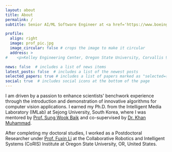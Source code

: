 ```yaml
---
layout: about
title: About
permalink: /
subtitle: Senior AI/ML Software Engineer at <a href='https://www.boeing.com/'>Boeing Research & Technology Software</a>, Seattle, WA, USA

profile:
  align: right
  image: prof_pic.jpg
  image_circular: false # crops the image to make it circular
  address: >
#    <p>Kelley Engineering Center, Oregon State University, Corvallis 97331, Oregon USA</p>

news: false  # includes a list of news items
latest_posts: false  # includes a list of the newest posts
selected_papers: true # includes a list of papers marked as "selected={true}"
social: true  # includes social icons at the bottom of the page
---
```


<!-- I am driven by a passion to enhance scientists' benchwork experience through the introduction and demonstration of innovative algorithms for computer vision applications. I received my Ph.D. degree from Intelligent Media Laboratory (IMLab), Sejong University, South Korea, supervised by [Prof. Sung Wook Baik](https://scholar.google.com.pk/citations?user=9tXoIf0AAAAJ&hl=en&authuser=1) and co-supervised by [Dr. Khan Muhammad](https://scholar.google.com.pk/citations?user=k5oUZyQAAAAJ&hl). Currently, I am working as a Postdoc Researcher with [Prof. Fuxin Li](https://scholar.google.com/citations?user=snDpfA0AAAAJ&hl=en) at the Collaborative Robotics and Intelligent Systems ([CoRIS](https://robotics.oregonstate.edu/)) Institute, Oregon State University, OR, United States.  -->

I am driven by a passion to enhance scientists' benchwork experience through the introduction and demonstration of innovative algorithms for computer vision applications. I earned my Ph.D. from the Intelligent Media Laboratory (IMLab) at Sejong University, South Korea, where I was mentored by [Prof. Sung Wook Baik](https://scholar.google.com.pk/citations?user=9tXoIf0AAAAJ&hl=en&authuser=1) and co-supervised by [Dr. Khan Muhammad](https://scholar.google.com.pk/citations?user=k5oUZyQAAAAJ&hl).

After completing my doctoral studies, I worked as a Postdoctoral Researcher under [Prof. Fuxin Li](https://scholar.google.com/citations?user=snDpfA0AAAAJ&hl=en) at the Collaborative Robotics and Intelligent Systems (CoRIS) Institute at Oregon State University, OR, United States.

<!-- I have recently transitioned to a role as a Senior AI/ML Engineer at [Boeing Research & Technology Software](https://www.boeing.com/), where I will be applying my expertise in artificial intelligence and machine learning to tackle complex engineering challenges, including work on autonomous systems. -->






